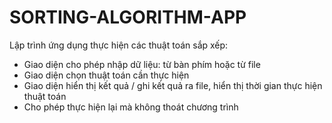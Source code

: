 ﻿# SORTING-ALGORITHM-APP
Lập trình ứng dụng thực hiện các thuật toán sắp xếp:
- Giao diện cho phép nhập dữ liệu: từ bàn phím hoặc từ file
- Giao diện chọn thuật toán cần thực hiện
- Giao diện hiển thị kết quả / ghi kết quả ra file, hiển thị thời gian thực hiện thuật toán
- Cho phép thực hiện lại mà không thoát chương trình
